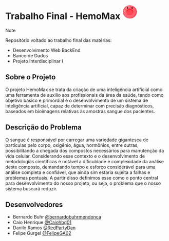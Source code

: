 # Trabalho Final - HemoMax <picture><img src="Docs\images\hemomaxLogo.png" width = 45px height = 45px></picture>

> [!NOTE]
> Repositório voltado ao trabalho final das matérias:
> - Desenvolvimento Web BackEnd
> - Banco de Dados
> - Projeto Interdisciplinar I


## Sobre o Projeto
O projeto HemoMax se trata da criação de uma inteligência artificial como uma ferramenta de auxilio aos profissionais da área da saúde, tendo como objetivo básico e primordial é o desenvolvimento de um sistema de inteligência artificial, capaz de determinar com precisão diagnósticos, baseados em bioimagens relativas às amostras sangue dos pacientes.

## Descrição do Problema
O sangue é responsável por carregar uma variedade gigantesca de partículas pelo corpo, oxigênio, água, hormônios, entre outras, possibilitando a chegada dos compostos necessários para manutenção da vida celular. Considerando esse contexto e o desenvolvimento de metodologias científicas é notável a dificuldade e complexidade da análise deste composto, demandando tempo e esforço considerável para uma análise completa e confiável, que ainda sim estaria sujeita a falhas e problemas pontuais. A partir disso definimos esse como o ponto central para desenvolvimento do nosso projeto, ou seja, o problema que o nosso sistema buscará reduzir.

<!-- ## Funcionalidades -->

<!-- ## Estrutura -->

<!-- ## Links dos videos -->

## Desenvolvedores
- Bernardo Buhr [@bernardobuhrmendonca](https://github.com/bernardobuhrmendonca)
- Caio Henrique [@Caiohbg01](https://github.com/Caiohbg01)
- Danilo Ramos [@RedPartyDan](https://github.com/RedPartyDan)
- Felipe Gurgel [@FelipeGA02](https://github.com/FelipeGA02)

